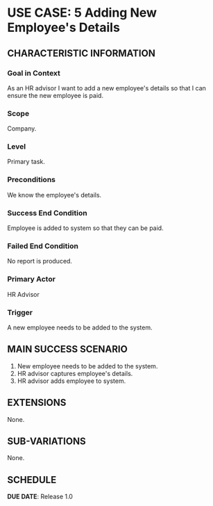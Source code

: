 # USE CASE: 5 Adding New Employee's Details

## CHARACTERISTIC INFORMATION

### Goal in Context

As an HR advisor I want to add a new employee's details so that I can ensure the new employee is paid.

### Scope

Company.

### Level

Primary task.

### Preconditions

We know the employee's details. 

### Success End Condition

Employee is added to system so that they can be paid.

### Failed End Condition

No report is produced.

### Primary Actor

HR Advisor

### Trigger

A new employee needs to be added to the system.

## MAIN SUCCESS SCENARIO

1. New employee needs to be added to the system.
2. HR advisor captures employee's details.
3. HR advisor adds employee to system.

## EXTENSIONS

None.

## SUB-VARIATIONS

None.

## SCHEDULE

**DUE DATE**: Release 1.0
